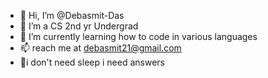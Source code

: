 - 👋 Hi, I’m @Debasmit-Das
- 👀 I’m a CS 2nd yr Undergrad 
- 🌱 I’m currently learning how to code in various languages
- 📫 reach me at debasmit21@gmail.com
- 🧾i don't need sleep i need answers
<!---
Debasmit-Das/Debasmit-Das is a ✨ special ✨ repository because its `README.md` (this file) appears on your GitHub profile.
You can click the Preview link to take a look at your changes.
--->
